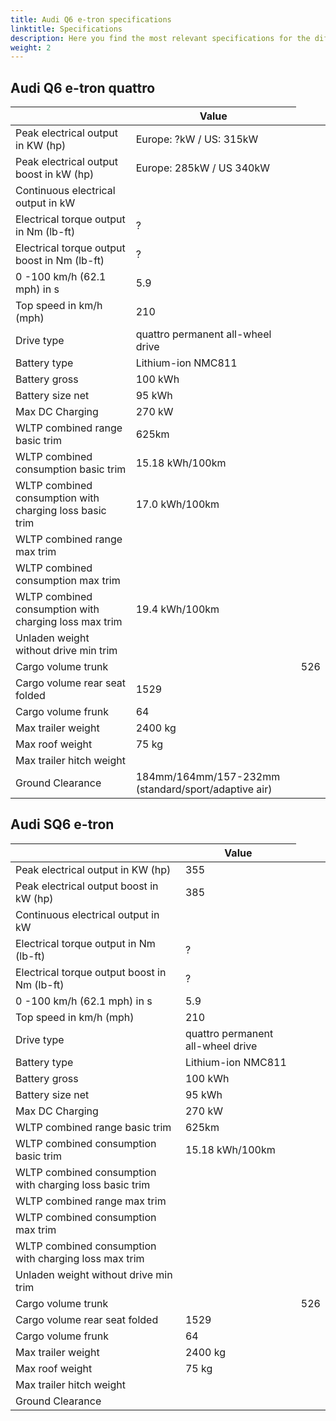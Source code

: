 ```yaml
---
title: Audi Q6 e-tron specifications
linktitle: Specifications
description: Here you find the most relevant specifications for the different Q8 e-tron variants. Everything from range, top speed, battery size and trailer capacity.
weight: 2
---
```


## Audi Q6 e-tron quattro

<table class="table table-striped border">
    <thead>
        <tr>
            <th>
            </th>
            <th>Value
            </th>
        </tr>
    </thead>
    <tbody>
        <tr>
            <td>Peak electrical output in KW (hp)</td>
            <td>Europe: ?kW / US: 315kW  </td>
        </tr>
        <tr>
            <td>Peak electrical output boost in kW (hp)</td>
            <td>Europe: 285kW / US 340kW </td>
        </tr>
        <tr>
            <td>Continuous electrical output in kW</td>
            <td></td>
        </tr>
        <tr>
            <td>Electrical torque output in Nm (lb-ft) </td>
            <td>?</td>
        </tr>
        <tr>
            <td>Electrical torque output boost in Nm (lb-ft) </td>
            <td>?</td>
        </tr>
        <tr>
            <td>0 -100 km/h (62.1 mph) in s </td>
            <td>5.9</td>
        </tr>
        <tr>
            <td>Top speed in km/h (mph)</td>
            <td>210</td>
        </tr>
        <tr>
            <td>Drive type </td>
            <td>quattro permanent all-wheel drive</td>
        </tr>
        <tr>
            <td>Battery type</td>
            <td>Lithium-ion NMC811</td>
        </tr>
        <tr>
            <td>Battery gross</td>
            <td>100 kWh</td>
        </tr>
        <tr>
            <td>Battery size net</td>
            <td>95 kWh</td>
        </tr>
        <tr>
            <td>Max DC Charging </td>
            <td>270 kW</td>
        </tr>
        <tr>
            <td>WLTP combined range basic trim </td>
            <td>625km</td>
        </tr>
        <tr>
            <td>WLTP combined consumption basic trim </td>
            <td>15.18 kWh/100km</td>
        </tr>
        <tr>
            <td>WLTP combined consumption with charging loss basic trim</td>
            <td>17.0 kWh/100km</td>
        </tr>
        <tr>
            <td>WLTP combined range max trim</td>
            <td></td>
        </tr>
        <tr>
            <td>WLTP combined consumption max trim   </td>
            <td></td>
        </tr>
        <tr>
            <td>WLTP combined consumption with charging loss max trim</td>
            <td>19.4 kWh/100km</td>
        </tr>
        <tr>
            <td>Unladen weight without drive min trim </td>
            <td></td>
        </tr>
        <tr>
            <td>Cargo volume trunk<td>
            <td>526</td>
        </tr>
        <tr>
            <td>Cargo volume rear seat folded</td>
            <td>1529</td>
        </tr>
        <tr>
            <td>Cargo volume frunk</td>
            <td>64</td>
        </tr>
        <tr>
            <td>Max trailer weight</td>
            <td>2400 kg</td>
        </tr>
        <tr>
            <td>Max roof weight</td>
            <td>75 kg</td>
        </tr>
        <tr>
            <td>Max trailer hitch weight</td>
            <td></td>
        </tr>
         <tr>
            <td>Ground Clearance</td>
            <td>184mm/164mm/157-232mm (standard/sport/adaptive air)</td>
        </tr>
    </tbody>
</table>

## Audi SQ6 e-tron 


<table class="table table-striped border">
    <thead>
        <tr>
            <th>
            </th>
            <th>Value
            </th>
        </tr>
    </thead>
    <tbody>
        <tr>
            <td>Peak electrical output in KW (hp)</td>
            <td>355 </td>
        </tr>
        <tr>
            <td>Peak electrical output boost in kW (hp)</td>
            <td>385</td>
        </tr>
        <tr>
            <td>Continuous electrical output in kW</td>
            <td></td>
        </tr>
        <tr>
            <td>Electrical torque output in Nm (lb-ft) </td>
            <td>?</td>
        </tr>
        <tr>
            <td>Electrical torque output boost in Nm (lb-ft) </td>
            <td>?</td>
        </tr>
        <tr>
            <td>0 -100 km/h (62.1 mph) in s </td>
            <td>5.9</td>
        </tr>
        <tr>
            <td>Top speed in km/h (mph)</td>
            <td>210</td>
        </tr>
        <tr>
            <td>Drive type </td>
            <td>quattro permanent all-wheel drive</td>
        </tr>
        <tr>
            <td>Battery type</td>
            <td>Lithium-ion NMC811</td>
        </tr>
        <tr>
            <td>Battery gross</td>
            <td>100 kWh</td>
        </tr>
        <tr>
            <td>Battery size net</td>
            <td>95 kWh</td>
        </tr>
        <tr>
            <td>Max DC Charging </td>
            <td>270 kW</td>
        </tr>
        <tr>
            <td>WLTP combined range basic trim </td>
            <td>625km</td>
        </tr>
        <tr>
            <td>WLTP combined consumption basic trim </td>
            <td>15.18 kWh/100km</td>
        </tr>
        <tr>
            <td>WLTP combined consumption with charging loss basic trim</td>
            <td></td>
        </tr>
        <tr>
            <td>WLTP combined range max trim</td>
            <td></td>
        </tr>
        <tr>
            <td>WLTP combined consumption max trim   </td>
            <td></td>
        </tr>
        <tr>
            <td>WLTP combined consumption with charging loss max trim</td>
            <td></td>
        </tr>
        <tr>
            <td>Unladen weight without drive min trim </td>
            <td></td>
        </tr>
        <tr>
            <td>Cargo volume trunk<td>
            <td>526</td>
        </tr>
        <tr>
            <td>Cargo volume rear seat folded</td>
            <td>1529</td>
        </tr>
        <tr>
            <td>Cargo volume frunk</td>
            <td>64</td>
        </tr>
        <tr>
            <td>Max trailer weight</td>
            <td>2400 kg</td>
        </tr>
        <tr>
            <td>Max roof weight</td>
            <td>75 kg</td>
        </tr>
        <tr>
            <td>Max trailer hitch weight</td>
            <td></td>
        </tr>
         <tr>
            <td>Ground Clearance</td>
            <td></td>
        </tr>
    </tbody>
</table>
